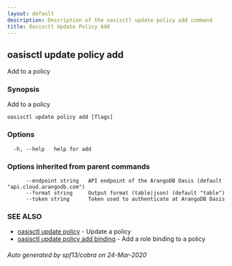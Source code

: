 ```yaml
---
layout: default
description: Description of the oasisctl update policy add command
title: Oasisctl Update Policy Add
---
```

## oasisctl update policy add

Add to a policy

### Synopsis

Add to a policy

```
oasisctl update policy add [flags]
```

### Options

```
  -h, --help   help for add
```

### Options inherited from parent commands

```
      --endpoint string   API endpoint of the ArangoDB Oasis (default "api.cloud.arangodb.com")
      --format string     Output format (table|json) (default "table")
      --token string      Token used to authenticate at ArangoDB Oasis
```

### SEE ALSO

* [oasisctl update policy](oasisctl-update-policy.md)	 - Update a policy
* [oasisctl update policy add binding](oasisctl-update-policy-add-binding.md)	 - Add a role binding to a policy

###### Auto generated by spf13/cobra on 24-Mar-2020
